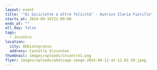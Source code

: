 ```yaml
---
layout: event
title: '"Di biciclette e altre felicità" - Autrice Ilaria Fiorillo'
starts_at: 2024-09-16T21:00:00
ends_at: ""
all_day: false
tags:
  - Incontro
location:
  city: Abbiategrasso
  address: Castello Visconteo
thumbnail: images/uploads/incontro1.png
flyer: images/uploads/whatsapp-image-2024-09-12-at-12.02.50.jpeg
---
```

